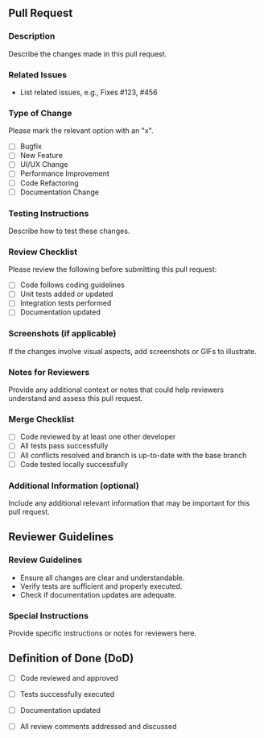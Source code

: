 ## Pull Request

### Description
Describe the changes made in this pull request.

### Related Issues
- List related issues, e.g., Fixes #123, #456

### Type of Change
Please mark the relevant option with an "x".

- [ ] Bugfix
- [ ] New Feature
- [ ] UI/UX Change
- [ ] Performance Improvement
- [ ] Code Refactoring
- [ ] Documentation Change

### Testing Instructions
Describe how to test these changes.

### Review Checklist
Please review the following before submitting this pull request:

- [ ] Code follows coding guidelines
- [ ] Unit tests added or updated
- [ ] Integration tests performed
- [ ] Documentation updated

### Screenshots (if applicable)
If the changes involve visual aspects, add screenshots or GIFs to illustrate.

### Notes for Reviewers
Provide any additional context or notes that could help reviewers understand and assess this pull request.

### Merge Checklist
- [ ] Code reviewed by at least one other developer
- [ ] All tests pass successfully
- [ ] All conflicts resolved and branch is up-to-date with the base branch
- [ ] Code tested locally successfully

### Additional Information (optional)
Include any additional relevant information that may be important for this pull request.

## Reviewer Guidelines

### Review Guidelines
- Ensure all changes are clear and understandable.
- Verify tests are sufficient and properly executed.
- Check if documentation updates are adequate.

### Special Instructions
Provide specific instructions or notes for reviewers here.

## Definition of Done (DoD)
- [ ] Code reviewed and approved
- [ ] Tests successfully executed
- [ ] Documentation updated
- [ ] All review comments addressed and discussed

